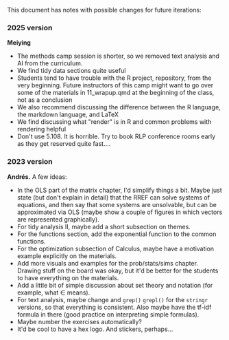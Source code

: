 This document has notes with possible changes for future iterations:

### 2025 version
**Meiying**
- The methods camp session is shorter, so we removed text analysis and AI from the curriculum.
- We find tidy data sections quite useful
- Students tend to have trouble with the R project, repository, from the very beginning. Future instructors of this camp might want to go over some of the materials in 11_wrapup.qmd at the beginning of the class, not as a conclusion
- We also recommend discussing the difference between the R language, the markdown language, and LaTeX
- We find discussing what "render" is in R and common problems with rendering helpful
- Don't use 5.108. It is horrible. Try to book RLP conference rooms early as they get reserved quite fast.... 

### 2023 version

**Andrés.** A few ideas:

- In the OLS part of the matrix chapter, I'd simplify things a bit. Maybe just state (but don't explain in detail) that the RREF can solve systems of equations, and then say that some systems are unsolvable, but can be approximated via OLS (maybe show a couple of figures in which vectors are represented graphically).
- For tidy analysis II, maybe add a short subsection on themes.
- For the functions section, add the exponential function to the common functions.
- For the optimization subsection of Calculus, maybe have a motivation example explicitly on the materials.
- Add more visuals and examples for the prob/stats/sims chapter. Drawing stuff on the board was okay, but it'd be better for the students to have everything on the materials.
- Add a little bit of simple discussion about set theory and notation (for example, what $\in$ means).
- For text analysis, maybe change and `grep()` `grepl()` for the `stringr` versions, so that everything is consistent. Also maybe have the tf-idf formula in there (good practice on interpreting simple formulas).
- Maybe number the exercises automatically?
- It'd be cool to have a hex logo. And stickers, perhaps...
